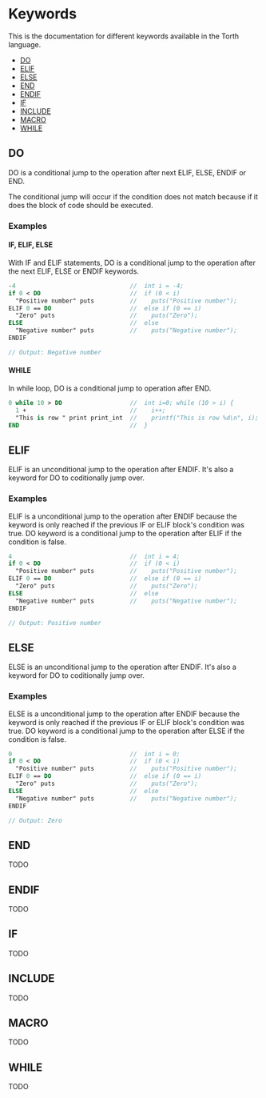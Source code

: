 # Keywords

This is the documentation for different keywords available in the Torth language.

  * [DO](#DO)
  * [ELIF](#ELIF)
  * [ELSE](#ELSE)
  * [END](#END)
  * [ENDIF](#ENDIF)
  * [IF](#IF)
  * [INCLUDE](#INCLUDE)
  * [MACRO](#MACRO)
  * [WHILE](#WHILE)

## DO

DO is a conditional jump to the operation after next ELIF, ELSE, ENDIF or END.

The conditional jump will occur if the condition does not match because if it does the block of code should be executed.

### Examples

#### IF, ELIF, ELSE

With IF and ELIF statements, DO is a conditional jump to the operation after the next ELIF, ELSE or ENDIF keywords.

```pascal
-4                                //  int i = -4;
if 0 < DO                         //  if (0 < i)
  "Positive number" puts          //    puts("Positive number");
ELIF 0 == DO                      //  else if (0 == i)
  "Zero" puts                     //    puts("Zero");
ELSE                              //  else
  "Negative number" puts          //    puts("Negative number");
ENDIF

// Output: Negative number
```

#### WHILE

In while loop, DO is a conditional jump to operation after END.

```pascal
0 while 10 > DO                   //  int i=0; while (10 > i) { 
  1 +                             //    i++;
  "This is row " print print_int  //    printf("This is row %d\n", i);
END                               //  }
```

## ELIF

ELIF is an unconditional jump to the operation after ENDIF. It's also a keyword for DO to coditionally jump over.

### Examples

ELIF is a unconditional jump to the operation after ENDIF because the keyword is only reached if the previous IF or ELIF block's condition was true. DO keyword is a conditional jump to the operation after ELIF if the condition is false.

```pascal
4                                 //  int i = 4;
if 0 < DO                         //  if (0 < i)
  "Positive number" puts          //    puts("Positive number");
ELIF 0 == DO                      //  else if (0 == i)
  "Zero" puts                     //    puts("Zero");
ELSE                              //  else
  "Negative number" puts          //    puts("Negative number");
ENDIF

// Output: Positive number
```

## ELSE

ELSE is an unconditional jump to the operation after ENDIF. It's also a keyword for DO to coditionally jump over.

### Examples

ELSE is a unconditional jump to the operation after ENDIF because the keyword is only reached if the previous IF or ELIF block's condition was true. DO keyword is a conditional jump to the operation after ELSE if the condition is false.

```pascal
0                                 //  int i = 0;
if 0 < DO                         //  if (0 < i)
  "Positive number" puts          //    puts("Positive number");
ELIF 0 == DO                      //  else if (0 == i)
  "Zero" puts                     //    puts("Zero");
ELSE                              //  else
  "Negative number" puts          //    puts("Negative number");
ENDIF

// Output: Zero
```

## END

TODO

## ENDIF

TODO

## IF

TODO

## INCLUDE

TODO

## MACRO

TODO

## WHILE

TODO